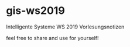# gis-ws2019

Intelligente Systeme WS 2019 Vorlesungsnotizen

feel free to share and use for yourself!
